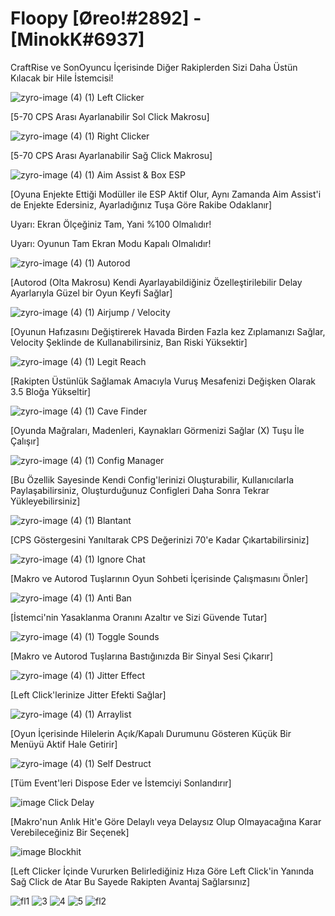 # Floopy [Øreo!#2892] - [MinokK#6937]
CraftRise ve SonOyuncu İçerisinde Diğer Rakiplerden Sizi Daha Üstün Kılacak bir Hile İstemcisi!

![zyro-image (4) (1)](https://user-images.githubusercontent.com/106769027/175766388-30649698-c183-4d28-a401-e238f697145f.png) Left Clicker

[5-70 CPS Arası Ayarlanabilir Sol Click Makrosu]


![zyro-image (4) (1)](https://user-images.githubusercontent.com/106769027/175766391-06bdcdc1-c9c1-4572-85a5-0e33c8d309dc.png) Right Clicker

[5-70 CPS Arası Ayarlanabilir Sağ Click Makrosu]


![zyro-image (4) (1)](https://user-images.githubusercontent.com/106769027/175766392-203e1322-3ecb-4b74-86d6-1cc29a9c3bf0.png) Aim Assist & Box ESP

[Oyuna Enjekte Ettiği Modüller ile ESP Aktif Olur, Aynı Zamanda Aim Assist'i de Enjekte Edersiniz, Ayarladığınız Tuşa Göre Rakibe Odaklanır]

Uyarı: Ekran Ölçeğiniz Tam, Yani %100 Olmalıdır!

Uyarı: Oyunun Tam Ekran Modu Kapalı Olmalıdır!


![zyro-image (4) (1)](https://user-images.githubusercontent.com/106769027/175766398-160af56a-0b0e-41ce-8cca-872d985c9979.png) Autorod

[Autorod (Olta Makrosu) Kendi Ayarlayabildiğiniz Özelleştirilebilir Delay Ayarlarıyla Güzel bir Oyun Keyfi Sağlar]


![zyro-image (4) (1)](https://user-images.githubusercontent.com/106769027/175766400-89c59c24-f297-42e4-b528-9ca2c4b18eb1.png) Airjump / Velocity

[Oyunun Hafızasını Değiştirerek Havada Birden Fazla kez Zıplamanızı Sağlar, Velocity Şeklinde de Kullanabilirsiniz, Ban Riski Yüksektir]


![zyro-image (4) (1)](https://user-images.githubusercontent.com/106769027/175766402-1a64e271-b0f0-49b2-8eb8-a2f6986f45de.png) Legit Reach

[Rakipten Üstünlük Sağlamak Amacıyla Vuruş Mesafenizi Değişken Olarak 3.5 Bloğa Yükseltir]


![zyro-image (4) (1)](https://user-images.githubusercontent.com/106769027/175766403-32d0d71c-3b77-4c76-b2ba-08a4ebeb7629.png) Cave Finder

[Oyunda Mağraları, Madenleri, Kaynakları Görmenizi Sağlar (X) Tuşu İle Çalışır]


![zyro-image (4) (1)](https://user-images.githubusercontent.com/106769027/175766405-085b2179-607e-4f41-b880-77ef6e7c3e30.png) Config Manager

[Bu Özellik Sayesinde Kendi Config'lerinizi Oluşturabilir, Kullanıcılarla Paylaşabilirsiniz, Oluşturduğunuz Configleri Daha Sonra Tekrar Yükleyebilirsiniz]


![zyro-image (4) (1)](https://user-images.githubusercontent.com/106769027/175766411-729af6b3-4e98-4cae-99b3-ad48b344c50d.png) Blantant

[CPS Göstergesini Yanıltarak CPS Değerinizi 70'e Kadar Çıkartabilirsiniz]


![zyro-image (4) (1)](https://user-images.githubusercontent.com/106769027/175766412-e488a90d-a5fb-4235-93de-b25ae8f0edee.png) Ignore Chat

[Makro ve Autorod Tuşlarının Oyun Sohbeti İçerisinde Çalışmasını Önler]


![zyro-image (4) (1)](https://user-images.githubusercontent.com/106769027/175766414-a265e20f-29fd-42f4-b42d-3e1dc44ccbf1.png) Anti Ban

[İstemci'nin Yasaklanma Oranını Azaltır ve Sizi Güvende Tutar]


![zyro-image (4) (1)](https://user-images.githubusercontent.com/106769027/175766416-4e4b6611-e2be-44a5-ad06-8bf47dfa92d3.png) Toggle Sounds

[Makro ve Autorod Tuşlarına Bastığınızda Bir Sinyal Sesi Çıkarır]


![zyro-image (4) (1)](https://user-images.githubusercontent.com/106769027/175766420-fde152c6-9b28-49aa-ba68-b5b7ea0142f4.png) Jitter Effect

[Left Click'lerinize Jitter Efekti Sağlar]


![zyro-image (4) (1)](https://user-images.githubusercontent.com/106769027/175766422-3dae011d-d58c-4c20-95a9-ed50baa5737d.png) Arraylist

[Oyun İçerisinde Hilelerin Açık/Kapalı Durumunu Gösteren Küçük Bir Menüyü Aktif Hale Getirir]


![zyro-image (4) (1)](https://user-images.githubusercontent.com/106769027/175766423-91c16468-1893-41c8-abce-891d5fc05ab6.png) Self Destruct

[Tüm Event'leri Dispose Eder ve İstemciyi Sonlandırır]

![image](https://user-images.githubusercontent.com/106769027/175977293-fc4a0f88-7ca5-4b44-9f5a-cd0bc8524cd9.png) Click Delay

[Makro'nun Anlık Hit'e Göre Delaylı veya Delaysız Olup Olmayacağına Karar Verebileceğiniz Bir Seçenek]


![image](https://user-images.githubusercontent.com/106769027/175977548-7d29e867-c0d6-4078-a062-a349be336b01.png) Blockhit

[Left Clicker İçinde Vururken Belirlediğiniz Hıza Göre Left Click'in Yanında Sağ Click de Atar Bu Sayede Rakipten Avantaj Sağlarsınız]


![fl1](https://user-images.githubusercontent.com/106769027/175978421-a0b0d6e6-06b3-4dac-961e-c54e1721ae6f.PNG)
![3](https://user-images.githubusercontent.com/106769027/175767023-70c52972-9352-49ca-b439-6e7065e29e8c.PNG)
![4](https://user-images.githubusercontent.com/106769027/175767029-604c5205-9c63-435f-8d10-2a42e49de61b.PNG)
![5](https://user-images.githubusercontent.com/106769027/175767034-b01c64b0-1823-45b1-89c6-bccb2e6aeeba.PNG)
![fl2](https://user-images.githubusercontent.com/106769027/175978433-a00202ef-57e2-48e5-81e3-cc85e5c0684d.PNG)




